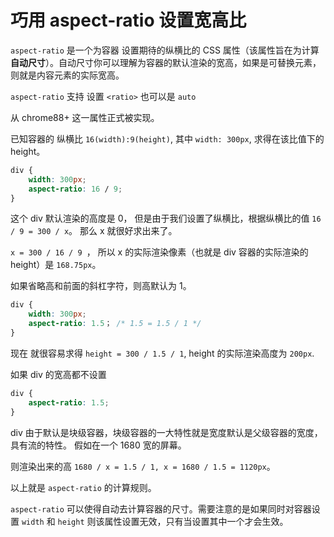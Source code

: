 # 巧用 aspect-ratio 设置宽高比

`aspect-ratio` 是一个为容器 设置期待的纵横比的 CSS 属性（该属性旨在为计算**自动尺寸**）。自动尺寸你可以理解为容器的默认渲染的宽高，如果是可替换元素，则就是内容元素的实际宽高。

`aspect-ratio` 支持 设置 `<ratio>` 也可以是 `auto`

 从 chrome88+ 这一属性正式被实现。

已知容器的 纵横比 `16(width):9(height)`, 其中 `width: 300px`, 求得在该比值下的 height。

```css
div {
    width: 300px;
    aspect-ratio: 16 / 9;
}
```

这个 div 默认渲染的高度是 0， 但是由于我们设置了纵横比，根据纵横比的值 `16 / 9 = 300 / x`。 那么 x 就很好求出来了。

`x = 300 / 16 / 9 `， 所以 x 的实际渲染像素（也就是 div 容器的实际渲染的height）是 `168.75px`。 

如果省略高和前面的斜杠字符，则高默认为 1。

```css
div {
    width: 300px;
    aspect-ratio: 1.5； /* 1.5 = 1.5 / 1 */
}
```
现在 就很容易求得 `height = 300 / 1.5 / 1`, height 的实际渲染高度为 `200px`.

如果 div 的宽高都不设置

```css
div {
    aspect-ratio: 1.5;
}
```

div 由于默认是块级容器，块级容器的一大特性就是宽度默认是父级容器的宽度， 具有流的特性。 假如在一个 1680 宽的屏幕。

则渲染出来的高 `1680 / x = 1.5 / 1, x = 1680 / 1.5 = 1120px`。

以上就是 `aspect-ratio` 的计算规则。

`aspect-ratio` 可以使得自动去计算容器的尺寸。需要注意的是如果同时对容器设置 `width` 和 `height` 则该属性设置无效，只有当设置其中一个才会生效。